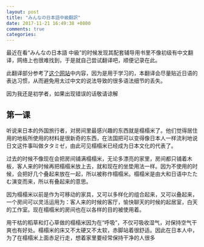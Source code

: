 ```yaml
---
layout: post
title: "みんなの日本語中級翻訳"
date: 2017-11-21 16:49:38 +0800
comments: true
categories: 
---
```

最近在看“みんなの日本語 中級”的时候发现其配套辅导用书里不像初级有中文翻译，网络上也很难找到，于是就自己尝试翻译吧，顺便记录在此。

此翻译部分参考了[这个网站](http://202.39.64.154/japanese2/?cat=86382)中内容，因为是用于学习的，本翻译会尽量贴近日语的表达习惯，从而避免用太过中文的说法导致的很多语法细节的丢失。

因为我还是初学者，如果出现错误的话敬请谅解

## 第一课

听说来日本的外国旅行者，对房间里最感兴趣的东西就是榻榻米了。他们觉得居住用的地板所使用的材料是很新奇的东西，在法国把可以变得像日本人一样流利地说日文这件事叫做タタミゼ，由此可见榻榻米已经成为日本文化的代表了。

过去的时候不像现在会把房间铺满榻榻米，无论多漂亮的家里，房间都只铺着木板，客人来的时候再把榻榻米放上去，就和现在的坐垫用法一样。因为不使用的时候，会把好几个叠起来放在一起，所以被称作榻榻米。榻榻米是由大和日语中たたむ演变而来，所以有叠起来的意思。

因为榻榻米以前是作为可移动的家具，又可以多样化的组合起来，又可以叠起来， 一个房间可以灵活运用为：客人来的时候的客厅，愉快聊天的时候的起居室，白天的工作室。现在榻榻米的房间也在以各样的目的被使用着。

用干枯的稻草和灯心草做的榻榻米因为在“呼吸”，不仅可吸收湿气，对保持空气干爽也有好处。榻榻米的床又不太硬又不太软，赤脚站着很舒适。因此在日本人中，为了在榻榻米上面赤足行走，想着家里要经常保持干净的人很多